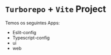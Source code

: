 # `Turborepo` + `Vite` Project

Temos os seguintes Apps:
- Eslit-config
- Typescript-config
- ui
- web
